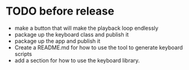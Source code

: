 ﻿# TODO before release

* make a button that will make the playback loop endlessly
* package up the keyboard class and publish it
* package up the app and publish it
* Create a README.md for how to use the tool to generate keyboard scripts
* add a section for how to use the keyboard library.